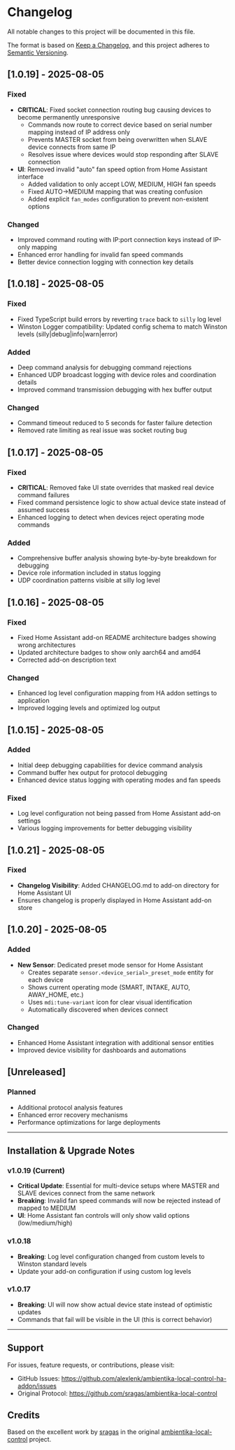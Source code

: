 # Changelog

All notable changes to this project will be documented in this file.

The format is based on [Keep a Changelog](https://keepachangelog.com/en/1.0.0/),
and this project adheres to [Semantic Versioning](https://semver.org/spec/v2.0.0.html).

## [1.0.19] - 2025-08-05

### Fixed
- **CRITICAL**: Fixed socket connection routing bug causing devices to become permanently unresponsive
  - Commands now route to correct device based on serial number mapping instead of IP address only
  - Prevents MASTER socket from being overwritten when SLAVE device connects from same IP
  - Resolves issue where devices would stop responding after SLAVE connection
- **UI**: Removed invalid "auto" fan speed option from Home Assistant interface
  - Added validation to only accept LOW, MEDIUM, HIGH fan speeds
  - Fixed AUTO->MEDIUM mapping that was creating confusion
  - Added explicit `fan_modes` configuration to prevent non-existent options

### Changed
- Improved command routing with IP:port connection keys instead of IP-only mapping
- Enhanced error handling for invalid fan speed commands
- Better device connection logging with connection key details

## [1.0.18] - 2025-08-05

### Fixed
- Fixed TypeScript build errors by reverting `trace` back to `silly` log level
- Winston Logger compatibility: Updated config schema to match Winston levels (silly|debug|info|warn|error)

### Added
- Deep command analysis for debugging command rejections
- Enhanced UDP broadcast logging with device roles and coordination details
- Improved command transmission debugging with hex buffer output

### Changed
- Command timeout reduced to 5 seconds for faster failure detection
- Removed rate limiting as real issue was socket routing bug

## [1.0.17] - 2025-08-05

### Fixed
- **CRITICAL**: Removed fake UI state overrides that masked real device command failures
- Fixed command persistence logic to show actual device state instead of assumed success
- Enhanced logging to detect when devices reject operating mode commands

### Added
- Comprehensive buffer analysis showing byte-by-byte breakdown for debugging
- Device role information included in status logging
- UDP coordination patterns visible at silly log level

## [1.0.16] - 2025-08-05

### Fixed
- Fixed Home Assistant add-on README architecture badges showing wrong architectures
- Updated architecture badges to show only aarch64 and amd64
- Corrected add-on description text

### Changed
- Enhanced log level configuration mapping from HA addon settings to application
- Improved logging levels and optimized log output

## [1.0.15] - 2025-08-05

### Added
- Initial deep debugging capabilities for device command analysis
- Command buffer hex output for protocol debugging
- Enhanced device status logging with operating modes and fan speeds

### Fixed
- Log level configuration not being passed from Home Assistant add-on settings
- Various logging improvements for better debugging visibility

## [1.0.21] - 2025-08-05

### Fixed
- **Changelog Visibility**: Added CHANGELOG.md to add-on directory for Home Assistant UI
- Ensures changelog is properly displayed in Home Assistant add-on store

## [1.0.20] - 2025-08-05

### Added
- **New Sensor**: Dedicated preset mode sensor for Home Assistant
  - Creates separate `sensor.<device_serial>_preset_mode` entity for each device
  - Shows current operating mode (SMART, INTAKE, AUTO, AWAY_HOME, etc.)
  - Uses `mdi:tune-variant` icon for clear visual identification
  - Automatically discovered when devices connect

### Changed
- Enhanced Home Assistant integration with additional sensor entities
- Improved device visibility for dashboards and automations

## [Unreleased]

### Planned
- Additional protocol analysis features
- Enhanced error recovery mechanisms
- Performance optimizations for large deployments

---

## Installation & Upgrade Notes

### v1.0.19 (Current)
- **Critical Update**: Essential for multi-device setups where MASTER and SLAVE devices connect from the same network
- **Breaking**: Invalid fan speed commands will now be rejected instead of mapped to MEDIUM
- **UI**: Home Assistant fan controls will only show valid options (low/medium/high)

### v1.0.18
- **Breaking**: Log level configuration changed from custom levels to Winston standard levels
- Update your add-on configuration if using custom log levels

### v1.0.17
- **Breaking**: UI will now show actual device state instead of optimistic updates
- Commands that fail will be visible in the UI (this is correct behavior)

---

## Support

For issues, feature requests, or contributions, please visit:
- GitHub Issues: https://github.com/alexlenk/ambientika-local-control-ha-addon/issues
- Original Protocol: https://github.com/sragas/ambientika-local-control

## Credits

Based on the excellent work by [sragas](https://github.com/sragas) in the original [ambientika-local-control](https://github.com/sragas/ambientika-local-control) project.